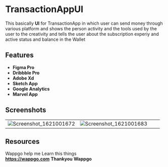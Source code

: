 # TransactionAppUI

This basically **UI** for TransactionApp in which user can send money through various platform and shows the person activity and the tools used by the user to the creativity and tells the user about the subscription experiy and active status and balance in the Wallet


## Features

* **Figma Pro**
* **Dribbble Pro**
* **Adobe Xd**
* **Sketch App**
* **Google Analytics**
* **Marvel App**



## Screenshots
|||||
|:----------------------------------------:|:-----------------------------------------:|:-----------------------------------------:|:-----------------------------------------:|
|  ![Screenshot_1621001672](https://user-images.githubusercontent.com/67942414/118283467-03447900-b4ed-11eb-9b6e-76807f820b81.png) |![Screenshot_1621001683](https://user-images.githubusercontent.com/67942414/118283544-1ce5c080-b4ed-11eb-9947-ce620ca264f3.png)


## Resources
Wappgo help me Learn this things\
**https://wappgo.com**
**Thankyou**
**Wappgo**
